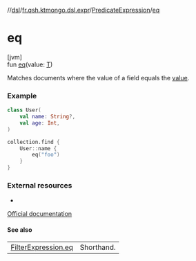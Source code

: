 //[dsl](../../../index.md)/[fr.qsh.ktmongo.dsl.expr](../index.md)/[PredicateExpression](index.md)/[eq](eq.md)

# eq

[jvm]\
fun [eq](eq.md)(value: [T](index.md))

Matches documents where the value of a field equals the [value](eq.md).

### Example

```kotlin
class User(
    val name: String?,
    val age: Int,
)

collection.find {
    User::name {
        eq("foo")
    }
}
```

### External resources

-
[Official documentation](https://www.mongodb.com/docs/manual/reference/operator/query/eq/)

#### See also

|                                                    |            |
|----------------------------------------------------|------------|
| [FilterExpression.eq](../-filter-expression/eq.md) | Shorthand. |
